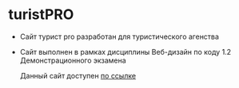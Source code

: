 # turistPRO
* Сайт турист pro разработан для туристического агенства
* Сайт выполнен в рамках дисциплины Веб-дизайн по коду 1.2 Демонстрационного экзамена

  Данный сайт доступен [по ссылке](https://saprykind.github.io/turistPRO/) 
